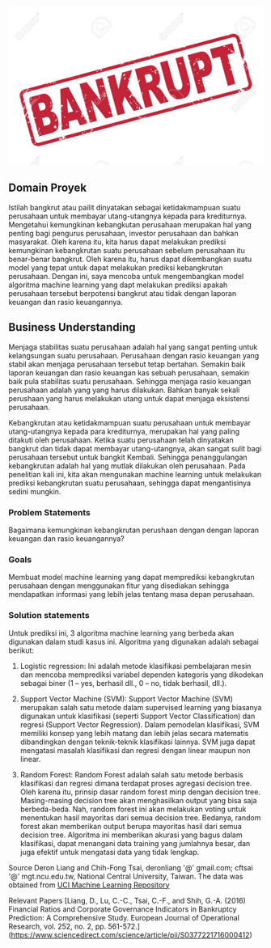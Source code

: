 ![satu](https://github.com/RaisGG/Belajar-data/blob/main/Company_Bankruptcy_Prediction/Bnkcrupt.jpg)

## Domain Proyek

Istilah bangkrut atau pailit dinyatakan sebagai ketidakmampuan suatu perusahaan untuk membayar utang-utangnya kepada para krediturnya. Mengetahui kemungkinan kebangkutan perusahaan merupakan hal yang penting bagi pengurus perusahaan, investor perusahaan dan bahkan masyarakat. Oleh karena itu, kita harus dapat melakukan prediksi kemungkinan kebangkrutan suatu perusahaan sebelum perusahaan itu benar-benar bangkrut. Oleh karena itu, harus dapat dikembangkan suatu model yang tepat untuk dapat melakukan prediksi kebangkrutan perusahaan. Dengan ini, saya mencoba untuk mengembangkan model algoritma machine learning yang dapt melakukan prediksi apakah perusahaan tersebut berpotensi bangkrut atau tidak dengan laporan keuangan dan rasio keuangannya.

## Business Understanding

Menjaga stabilitas suatu perusahaan adalah hal yang sangat penting untuk kelangsungan suatu perusahaan. Perusahaan dengan rasio keuangan yang stabil akan menjaga perusahaan tersebut tetap bertahan. Semakin baik laporan keuangan dan rasio keuangan kas sebuah perusahaan, semakin baik pula stabilitas suatu perusahaan. Sehingga menjaga rasio keuangan perusahaan adalah yang yang harus dilakukan. Bahkan banyak sekali perushaan yang harus melakukan utang untuk dapat menjaga eksistensi perusahaan.

Kebangkrutan atau ketidakmampuan suatu perusahaan untuk membayar utang-utangnya kepada para krediturnya, merupakan hal yang paling ditakuti oleh perusahaan. Ketika suatu perusahaan telah dinyatakan bangkrut dan tidak dapat membayar utang-utangnya, akan sangat sulit bagi perusahaan tersebut untuk bangkit Kembali. Sehingga penanggulangan kebangkrutan adalah hal yang mutlak dilakukan oleh perusahaan. Pada penelitian kali ini, kita akan mengunakan machine learning untuk melakukan prediksi kebangkrutan suatu perusahaan, sehingga dapat mengantisinya sedini mungkin.


### Problem Statements
Bagaimana kemungkinan kebangkrutan perushaan dengan dengan laporan keuangan dan rasio keuangannya?  

### Goals

Membuat model machine learning yang dapat memprediksi kebangkrutan perusahaan dengan menggunakan fitur yang disediakan sehingga mendapatkan informasi yang lebih jelas tentang masa depan perusahaan.

### Solution statements

Untuk prediksi ini, 3 algoritma machine learning yang berbeda akan digunakan dalam studi kasus ini. Algoritma yang digunakan adalah sebagai berikut:

1. Logistic regression: Ini adalah metode klasifikasi pembelajaran mesin dan mencoba memprediksi variabel dependen kategoris yang dikodekan sebagai biner (1 – yes, berhasil dll., 0 – no, tidak berhasil, dll.). 

2. Support Vector Machine (SVM): Support Vector Machine (SVM) merupakan salah satu metode dalam supervised learning yang biasanya digunakan untuk klasifikasi (seperti Support Vector Classification) dan regresi (Support Vector Regression). Dalam pemodelan klasifikasi, SVM memiliki konsep yang lebih matang dan lebih jelas secara matematis dibandingkan dengan teknik-teknik klasifikasi lainnya. SVM juga dapat mengatasi masalah klasifikasi dan regresi dengan linear maupun non linear.

3. Random Forest: Random Forest adalah salah satu metode berbasis klasifikasi dan regresi dimana terdapat proses agregasi decision tree. Oleh karena itu, prinsip dasar random forest mirip dengan decision tree. Masing-masing decision tree akan menghasilkan output yang bisa saja berbeda-beda. Nah, random forest ini akan melakukan voting untuk menentukan hasil mayoritas dari semua decision tree. Bedanya, random forest akan memberikan output berupa mayoritas hasil dari semua decision tree. Algoritma ini memberikan akurasi yang bagus dalam klasifikasi, dapat menangani data training yang jumlahnya besar, dan juga efektif untuk mengatasi data yang tidak lengkap.



Source
Deron Liang and Chih-Fong Tsai, deronliang '@' gmail.com; cftsai '@' mgt.ncu.edu.tw, National Central University, Taiwan.
The data was obtained from 
[UCI Machine Learning Repository](https://archive.ics.uci.edu/ml/datasets/Taiwanese+Bankruptcy+Prediction/)

Relevant Papers
[Liang, D., Lu, C.-C., Tsai, C.-F., and Shih, G.-A. (2016) Financial Ratios and Corporate Governance Indicators in Bankruptcy Prediction: A Comprehensive Study. European Journal of Operational Research, vol. 252, no. 2, pp. 561-572.] (https://www.sciencedirect.com/science/article/pii/S0377221716000412)
